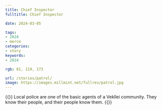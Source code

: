 ```yaml
---
title: Chief Inspector
fulltitle: Chief Inspector

date: 2024-03-05

tags:
- 2024
- merce
categories:
- story
keywords:
- 2024

rgb: 81, 119, 173

url: /stories/patrol/
image: https://images.millmint.net/fullres/patrol.jpg
---
```

{{<note caption>}}
Local police are one of the basic agents of a Vekllei community. They know their people, and their people know them.
{{</note>}}

